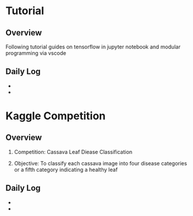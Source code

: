 # Tutorial
## Overview
Following tutorial guides on tensorflow in jupyter notebook and modular programming via vscode

## Daily Log
+ 
+

# Kaggle Competition
## Overview
1. Competition: Cassava Leaf Diease Classification

2. Objective: To classify each cassava image into four disease categories or a fifth category indicating a healthy leaf


## Daily Log
+ 
+ 
